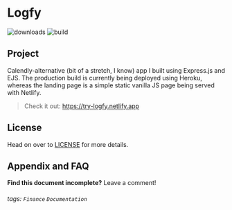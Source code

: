 
Logfy
===
![downloads](https://img.shields.io/badge/downloads-1-brightgreen)
![build](https://img.shields.io/badge/version-1.0-orange)

## Project

Calendly-alternative (bit of a stretch, I know) app I built using Express.js and EJS. The production build is currently being deployed using Heroku, whereas the landing page is a simple static vanilla JS page being served with Netlify.

> Check it out: https://try-logfy.netlify.app

## License 
Head on over to [LICENSE](.github/LICENSE.md) for more details.

## Appendix and FAQ

**Find this document incomplete?** Leave a comment!


###### tags: `Finance` `Documentation`
